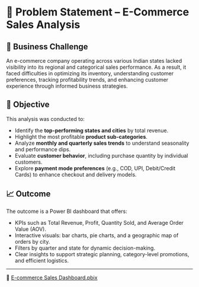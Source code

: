 # 📌 Problem Statement – E-Commerce Sales Analysis

## 🧩 Business Challenge

An e-commerce company operating across various Indian states lacked visibility into its regional and categorical sales performance. As a result, it faced difficulties in optimizing its inventory, understanding customer preferences, tracking profitability trends, and enhancing customer experience through informed business strategies.

## 🎯 Objective

This analysis was conducted to:

- Identify the **top-performing states and cities** by total revenue.
- Highlight the most profitable **product sub-categories**.
- Analyze **monthly and quarterly sales trends** to understand seasonality and performance dips.
- Evaluate **customer behavior**, including purchase quantity by individual customers.
- Explore **payment mode preferences** (e.g., COD, UPI, Debit/Credit Cards) to enhance checkout and delivery models.

## 📈 Outcome

The outcome is a Power BI dashboard that offers:

- KPIs such as Total Revenue, Profit, Quantity Sold, and Average Order Value (AOV).
- Interactive visuals: bar charts, pie charts, and a geographic map of orders by city.
- Filters by quarter and state for dynamic decision-making.
- Clear insights to support strategic planning, category-level promotions, and efficient logistics.

---

🔗 [E-commerce Sales Dashboard.pbix](./E-commerce-Sales-Dashboard.pbix)

